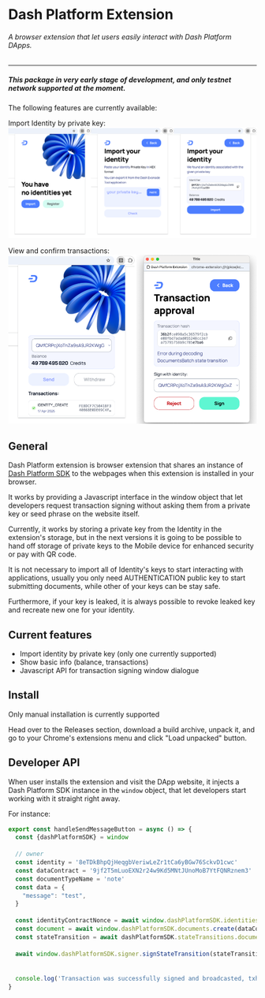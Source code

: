 # Dash Platform Extension


###### A browser extension that let users easily interact with Dash Platform DApps.

___

##### This package in very early stage of development, and only testnet network supported at the moment.

The following features are currently available:

Import Identity by private key:
![title](public/img/screenshots/import-identity-flow.png)

View and confirm transactions:
![title](public/img/screenshots/identity-actions.png)

## General

Dash Platform extension is browser extension that shares an instance of [Dash Platform SDK](https://github.com/pshenmic/dash-platform-sdk) to the webpages when this extension is installed in your browser.

It works by providing a Javascript interface in the window object that let developers request transaction signing without asking them from a private key or seed phrase on the website itself.

Currently, it works by storing a private key from the Identity in the extension's storage, but in the next versions it is going to be possible to hand off storage of private keys to the Mobile device for enhanced security or pay with QR code.

It is not necessary to import all of Identity's keys to start interacting with applications, usually you only need AUTHENTICATION public key to start submitting documents, while other of your keys can be stay safe.

Furthermore, if your key is leaked, it is always possible to revoke leaked key and recreate new one for your identity.


## Current features

* Import identity by private key (only one currently supported)
* Show basic info (balance, transactions)
* Javascript API for transaction signing window dialogue

## Install

Only manual installation is currently supported

Head over to the Releases section, download a build archive, unpack it, and go to your Chrome's extensions menu and click "Load unpacked" button.

## Developer API

When user installs the extension and visit the DApp website, it injects a Dash Platform SDK instance in the `window` object, that let developers start working with it straight right away.

For instance:
```js
export const handleSendMessageButton = async () => {
  const {dashPlatformSDK} = window

  // owner
  const identity = '8eTDkBhpQjHeqgbVeriwLeZr1tCa6yBGw76SckvD1cwc'
  const dataContract = '9jf2T5mLuoEXN2r24w9Kd5MNtJUnoMoB7YtFQNRznem3'
  const documentTypeName = 'note'
  const data = {
    "message": "test",
  }

  const identityContractNonce = await window.dashPlatformSDK.identities.getIdentityContractNonce(identity, dataContract)
  const document = await window.dashPlatformSDK.documents.create(dataContract, 'note', data, identity, identityContractNonce + 1n)
  const stateTransition = await dashPlatformSDK.stateTransitions.documentsBatch.create(document, identityContractNonce + 1n)

  await window.dashPlatformSDK.signer.signStateTransition(stateTransition)
  
  
  console.log('Transaction was successfully signed and broadcasted, txhash: ', stateTransition.hash(true))
}
```
